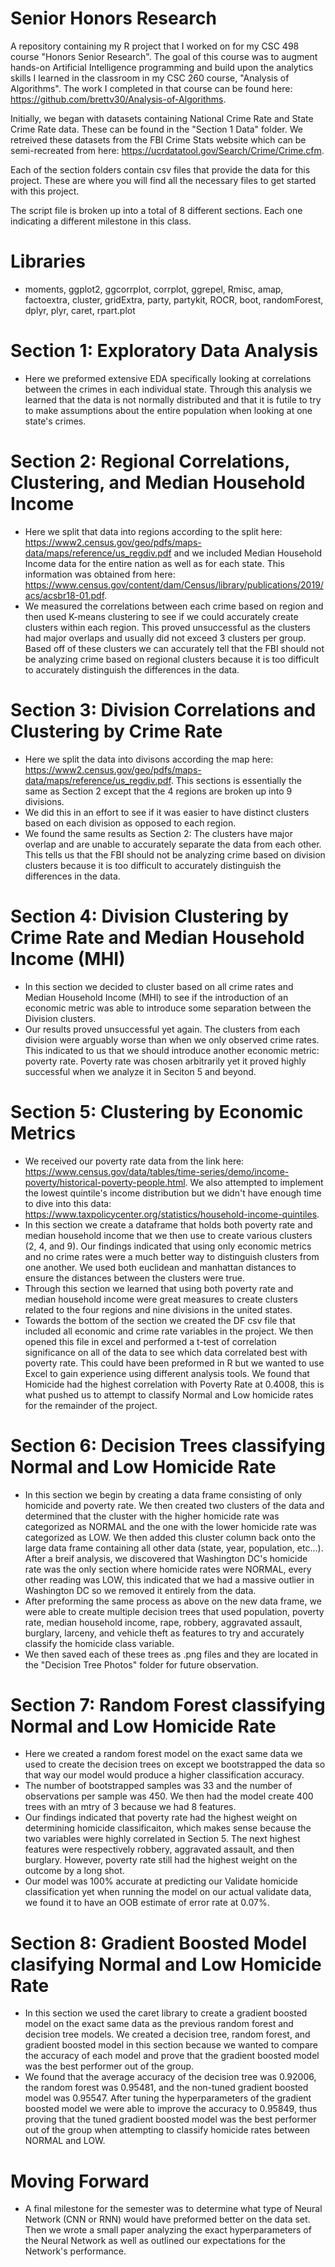 # Senior Honors Research

A repository containing my R project that I worked on for my CSC 498 course "Honors Senior Research".
The goal of this course was to augment hands-on Artificial Intelligence programming and build upon the analytics skills I learned in the classroom in my CSC 260 course, "Analysis of Algorithms". The work I completed in that course can be found here: https://github.com/brettv30/Analysis-of-Algorithms.

Initially, we began with datasets containing National Crime Rate and State Crime Rate data. These can be found in the "Section 1 Data" folder. We retreived these datasets from the FBI Crime Stats website which can be semi-recreated from here: https://ucrdatatool.gov/Search/Crime/Crime.cfm. 

Each of the section folders contain csv files that provide the data for this project. These are where you will find all the necessary files to get started with this project. 

The script file is broken up into a total of 8 different sections. Each one indicating a different milestone in this class.

# Libraries
- moments, ggplot2, ggcorrplot, corrplot, ggrepel, Rmisc, amap, factoextra, cluster, gridExtra, party, partykit, ROCR, boot, randomForest, dplyr, plyr, caret, rpart.plot

# Section 1: Exploratory Data Analysis
  - Here we preformed extensive EDA specifically looking at correlations between the crimes in each individual state. Through this analysis we learned that the data is not normally distributed and that it is futile to try to make assumptions about the entire population when looking at one state's crimes.  

# Section 2: Regional Correlations, Clustering, and Median Household Income
  - Here we split that data into regions according to the split here: https://www2.census.gov/geo/pdfs/maps-data/maps/reference/us_regdiv.pdf and we included Median Household Income data for the entire nation as well as for each state. This information was obtained from here: https://www.census.gov/content/dam/Census/library/publications/2019/acs/acsbr18-01.pdf.
  - We measured the correlations between each crime based on region and then used K-means clustering to see if we could accurately create clusters within each region. This proved unsuccessful as the clusters had major overlaps and usually did not exceed 3 clusters per group. Based off of these clusters we can accurately tell that the FBI should not be analyzing crime based on regional clusters because it is too difficult to accurately distinguish the differences in the data.

# Section 3: Division Correlations and Clustering by Crime Rate
- Here we split the data into divisons according the map here: https://www2.census.gov/geo/pdfs/maps-data/maps/reference/us_regdiv.pdf. This sections is essentially the same as Section 2 except that the 4 regions are broken up into 9 divisions. 
- We did this in an effort to see if it was easier to have distinct clusters based on each division as opposed to each region. 
- We found the same results as Section 2: The clusters have major overlap and are unable to accurately separate the data from each other. This tells us that the FBI should not be analyzing crime based on division clusters because it is too difficult to accurately distinguish the differences in the data. 

# Section 4: Division Clustering by Crime Rate and Median Household Income (MHI) 
- In this section we decided to cluster based on all crime rates and Median Household Income (MHI) to see if the introduction of an economic metric was able to introduce some separation between the Division clusters. 
- Our results proved unsuccessful yet again. The clusters from each division were arguably worse than when we only observed crime rates. This indicated to us that we should introduce another economic metric: poverty rate. Poverty rate was chosen arbitrarily yet it proved highly successful when we analyze it in Seciton 5 and beyond. 

# Section 5: Clustering by Economic Metrics
- We received our poverty rate data from the link here: https://www.census.gov/data/tables/time-series/demo/income-poverty/historical-poverty-people.html. We also attempted to implement the lowest quintile's income distribution but we didn't have enough time to dive into this data: https://www.taxpolicycenter.org/statistics/household-income-quintiles.
- In this section we create a dataframe that holds both poverty rate and median household income that we then use to create various clusters (2, 4, and 9). Our findings indicated that using only economic metrics and no crime rates were a much better way to distinguish clusters from one another. We used both euclidean and manhattan distances to ensure the distances between the clusters were true. 
- Through this section we learned that using both poverty rate and median household income were great measures to create clusters related to the four regions and nine divisions in the united states. 
- Towards the bottom of the section we created the DF csv file that included all economic and crime rate variables in the project. We then opened this file in excel and performed a t-test of correlation significance on all of the data to see which data correlated best with poverty rate. This could have been preformed in R but we wanted to use Excel to gain experience using different analysis tools. We found that Homicide had the highest correlation with Poverty Rate at 0.4008, this is what pushed us to attempt to classify Normal and Low homicide rates for the remainder of the project. 

# Section 6: Decision Trees classifying Normal and Low Homicide Rate
- In this section we begin by creating a data frame consisting of only homicide and poverty rate. We then created two clusters of the data and determined that the cluster with the higher homicide rate was categorized as NORMAL and the one with the lower homicide rate was categorized as LOW. We then added this cluster column back onto the large data frame containing all other data (state, year, population, etc...). After a breif analysis, we discovered that Washington DC's homicide rate was the only section where homicide rates were NORMAL, every other reading was LOW, this indicated that we had a massive outlier in Washington DC so we removed it entirely from the data. 
- After preforming the same process as above on the new data frame, we were able to create multiple decision trees that used population, poverty rate, median household income, rape, robbery, aggravated assault, burglary, larceny, and vehicle theft as features to try and accurately classify the homicide class variable. 
- We then saved each of these trees as .png files and they are located in the "Decision Tree Photos" folder for future observation. 

# Section 7: Random Forest classifying Normal and Low Homicide Rate
- Here we created a random forest model on the exact same data we used to create the decision trees on except we bootstrapped the data so that way our model would produce a higher classification accuracy. 
- The number of bootstrapped samples was 33 and the number of observations per sample was 450. We then had the model create 400 trees with an mtry of 3 because we had 8 features. 
- Our findings indicated that poverty rate had the highest weight on determining homicide classificaiton, which makes sense because the two variables were highly correlated in Section 5. The next highest features were respectively robbery, aggravated assault, and then burglary. However, poverty rate still had the highest weight on the outcome by a long shot. 
- Our model was 100% accurate at predicting our Validate homicide classification yet when running the model on our actual validate data, we found it to have an OOB estimate of error rate at 0.07%. 

# Section 8: Gradient Boosted Model clasifying Normal and Low Homicide Rate
- In this section we used the caret library to create a gradient boosted model on the exact same data as the previous random forest and decision tree models. We created a decision tree, random forest, and gradient boosted model in this section because we wanted to compare the accuracy of each model and prove that the gradient boosted model was the best performer out of the group. 
- We found that the average accuracy of the decision tree was 0.92006, the random forest was 0.95481, and the non-tuned gradient boosted model was 0.95547. After tuning the hyperparameters of the gradient boosted model we were able to improve the accuracy to 0.95849, thus proving that the tuned gradient boosted model was the best performer out of the group when attempting to classify homicide rates between NORMAL and LOW. 

# Moving Forward
- A final milestone for the semester was to determine what type of Neural Network (CNN or RNN) would have preformed better on the data set. Then we wrote a small paper analyzing the exact hyperparameters of the Neural Network as well as outlined our expectations for the Network's performance.  

